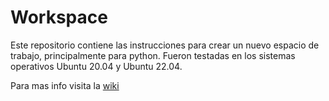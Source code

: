 # Workspace
Este repositorio contiene las instrucciones para crear un nuevo espacio de trabajo, principalmente para python.
Fueron testadas en los sistemas operativos Ubuntu 20.04 y Ubuntu 22.04.






Para mas info visita la [wiki](https://github.com/ramoncl85/Workspace/wiki)
